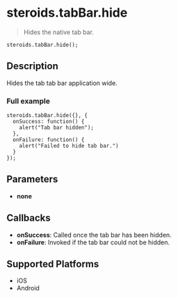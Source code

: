 steroids.tabBar.hide
=================

  > Hides the native tab bar.

    steroids.tabBar.hide();

Description
-----------

Hides the tab tab bar application wide. 

### Full example

    steroids.tabBar.hide({}, {
      onSuccess: function() {
        alert("Tab bar hidden");
      },
      onFailure: function() {
        alert("Failed to hide tab bar.")
      }
    });


Parameters
----------
- __none__

Callbacks
---------
- __onSuccess__: Called once the tab bar has been hidden.
- __onFailure__: Invoked if the tab bar could not be hidden.

Supported Platforms
-------------------

- iOS
- Android
